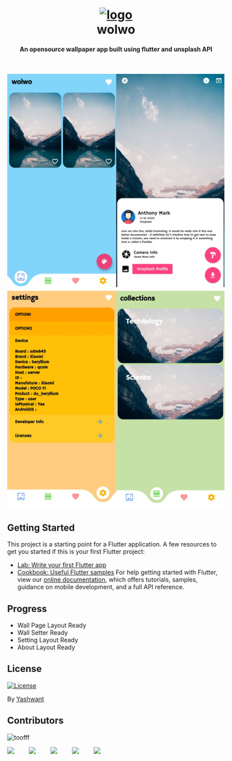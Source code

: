<h1 align="center">
  <br>
  <a href=""><img src="https://raw.githubusercontent.com/meyash/wolwo/master/img/icon.png" alt="logo" width="100"></a>
  <br>
    wolwo
  <br>
</h1>

<h4 align="center">An opensource wallpaper app built using flutter and unsplash API</h4>
<br />

![one](img/one.jpg)
![two](img/two2.jpg)

## Getting Started

This project is a starting point for a Flutter application.
A few resources to get you started if this is your first Flutter project:

- [Lab: Write your first Flutter app](https://flutter.dev/docs/get-started/codelab)
- [Cookbook: Useful Flutter samples](https://flutter.dev/docs/cookbook)
  For help getting started with Flutter, view our
  [online documentation](https://flutter.dev/docs), which offers tutorials, samples, guidance on mobile development, and a full API reference.
 
## Progress

- Wall Page Layout Ready
- Wall Setter Ready
- Setting Layout Ready
- About Layout Ready

## License

[![License](https://img.shields.io/badge/license-MIT-blue.svg)](/LICENSE)

By [Yashwant](https://github.com/iyashwantsaini)

## Contributors

<img src="https://avatars3.githubusercontent.com/u/21121279?s=460&u=f0450278b2b569c4443ab8ee03f9dff7015da5bf&v=4" width="100px;" alt="toofff"/><br />

<a href="https://meyash.xyz/" style="margin-right:30px;"><img src="https://meyash.xyz/assets/icons/siteicon.png" width="25"></a>
<a href="https://meyash.xyz/resume.pdf" style="margin-right:30px;"><img src="https://cdn.jsdelivr.net/npm/simple-icons@v3/icons/libreoffice.svg" width="25"></a> 
<a href="https://www.linkedin.com/in/iyashwantsaini/" style="margin-right:30px;"><img src="https://cdn.jsdelivr.net/npm/simple-icons@v3/icons/linkedin.svg" width="25"></a>
<a href="https://twitter.com/iyashwantsaini" style="margin-right:30px;"><img src="https://cdn.jsdelivr.net/npm/simple-icons@v3/icons/twitter.svg" width="25"></a>
<a href="https://www.instagram.com/iyashwantsaini/" style="margin-right:30px;"><img src="https://cdn.jsdelivr.net/npm/simple-icons@v3/icons/instagram.svg" width="25"></a>
